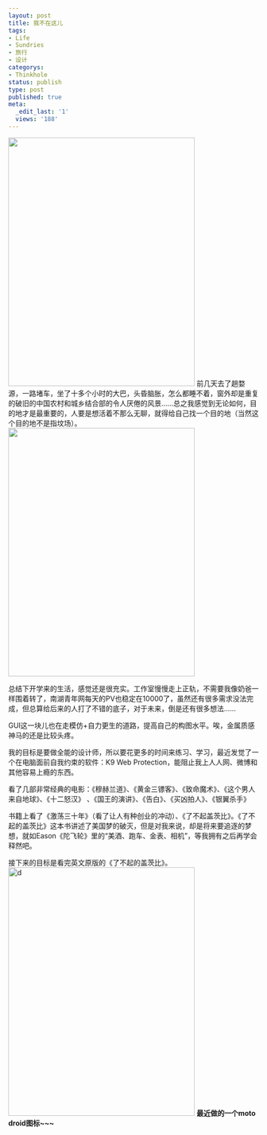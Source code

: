 ```yaml
---
layout: post
title: 我不在这儿
tags:
- Life
- Sundries
- 旅行
- 设计
categorys:
- Thinkhole
status: publish
type: post
published: true
meta:
  _edit_last: '1'
  views: '188'
---
```

<img class="alignnone" title="wy" src="http://pic.yupoo.com/jacobz/AYK11b7G/medium.jpg" alt="" width="375" height="500" />
<!--more-->
前几天去了趟婺源，一路堵车，坐了十多个小时的大巴，头昏脑胀，怎么都睡不着，窗外却是重复的破旧的中国农村和城乡结合部的令人厌倦的风景……总之我感觉到无论如何，目的地才是最重要的，人要是想活着不那么无聊，就得给自己找一个目的地（当然这个目的地不是指坟场）。
<img class="alignnone" title="wy" src="http://pic.yupoo.com/jacobz/AYK1DLd0/medium.jpg" alt="" width="375" height="500" />

总结下开学来的生活，感觉还是很充实。工作室慢慢走上正轨，不需要我像奶爸一样围着转了，南湖青年网每天的PV也稳定在10000了，虽然还有很多需求没法完成，但总算给后来的人打了不错的底子，对于未来，倒是还有很多想法……

GUI这一块儿也在走模仿+自力更生的道路，提高自己的构图水平。唉，金属质感神马的还是比较头疼。

我的目标是要做全能的设计师，所以要花更多的时间来练习、学习，最近发觉了一个在电脑面前自我约束的软件：K9 Web Protection，能阻止我上人人网、微博和其他容易上瘾的东西。

看了几部非常经典的电影：《穆赫兰道》、《黄金三镖客》、《致命魔术》、《这个男人来自地球》、《十二怒汉》 、《国王的演讲》、《告白》、《买凶拍人》、《银翼杀手》

书籍上看了《激荡三十年》（看了让人有种创业的冲动）、《了不起盖茨比》。《了不起的盖茨比》这本书讲述了美国梦的破灭，但是对我来说，却是将来要追逐的梦想，就如Eason《陀飞轮》里的“美酒、跑车、金表、相机”，等我拥有之后再学会释然吧。

接下来的目标是看完英文原版的《了不起的盖茨比》。
<img class="alignnone" title="wy" src="http://th04.deviantart.net/fs71/PRE/i/2011/098/d/a/the_big_droid_by_imjacob-d3di8dm.jpg" alt="d" width="375" height="500" />
<strong>最近做的一个moto droid图标~~~</strong>
